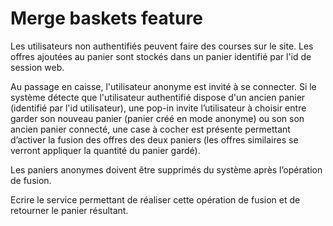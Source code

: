 # Merge baskets feature
Les utilisateurs non authentifiés peuvent faire des courses sur le site. Les offres ajoutées au panier sont stockés 
dans un panier identifié par l'id de session web.

Au passage en caisse, l'utilisateur anonyme est invité à se connecter. 
Si le système détecte que l'utilisateur authentifié dispose d'un ancien panier (identifié par l'id utilisateur), 
une pop-in invite l’utilisateur à choisir entre garder son nouveau panier (panier créé en mode anonyme) ou son son 
ancien panier connecté, une case à cocher est présente permettant d’activer la fusion des offres des deux 
paniers (les offres similaires se verront appliquer la quantité du panier gardé).

Les paniers anonymes doivent être supprimés du système après l’opération de fusion.

Ecrire le service permettant de réaliser cette opération de fusion et de retourner le panier résultant.